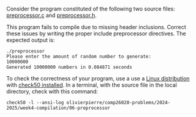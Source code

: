 Consider the program constituted of the following two source files: [preprocessor.c](./comp26020-problems/week4-compilation/06-preprocessor/preprocessor.c) and [preprocessor.h](./comp26020-problems/week4-compilation/06-preprocessor/preprocessor.h).

This program fails to compile due to missing header inclusions.
Correct these issues by writing the proper include preprocessor directives.
The expected output is:

```
./preprocessor
Please enter the amount of random number to generate:
10000000
Generated 10000000 numbers in 0.084871 seconds
```

To check the correctness of your program, use a use a [Linux distribution](https://github.com/olivierpierre/comp26020-devcontainer) with [check50 installed](exercise-set-1.html#installing-check50).
In a terminal, with the source file in the local directory, check with this command:

```shell
check50 -l --ansi-log olivierpierre/comp26020-problems/2024-2025/week4-compilation/06-preprocessor
```
